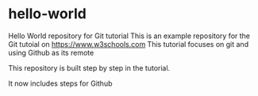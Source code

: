 # hello-world
Hello World repository for Git tutorial
This is an example repository for the Git tutoial on https://www.w3schools.com
This tutorial focuses on git and using Github as its remote

This repository is built step by step in the tutorial.

It now includes steps for Github
